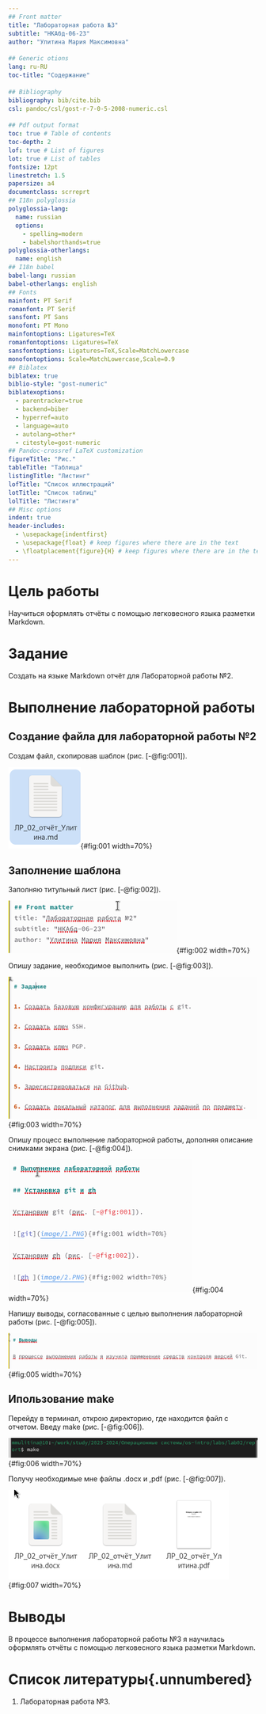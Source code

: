 ```yaml
---
## Front matter
title: "Лабораторная работа №3"
subtitle: "НКАбд-06-23"
author: "Улитина Мария Максимовна"

## Generic otions
lang: ru-RU
toc-title: "Содержание"

## Bibliography
bibliography: bib/cite.bib
csl: pandoc/csl/gost-r-7-0-5-2008-numeric.csl

## Pdf output format
toc: true # Table of contents
toc-depth: 2
lof: true # List of figures
lot: true # List of tables
fontsize: 12pt
linestretch: 1.5
papersize: a4
documentclass: scrreprt
## I18n polyglossia
polyglossia-lang:
  name: russian
  options:
	- spelling=modern
	- babelshorthands=true
polyglossia-otherlangs:
  name: english
## I18n babel
babel-lang: russian
babel-otherlangs: english
## Fonts
mainfont: PT Serif
romanfont: PT Serif
sansfont: PT Sans
monofont: PT Mono
mainfontoptions: Ligatures=TeX
romanfontoptions: Ligatures=TeX
sansfontoptions: Ligatures=TeX,Scale=MatchLowercase
monofontoptions: Scale=MatchLowercase,Scale=0.9
## Biblatex
biblatex: true
biblio-style: "gost-numeric"
biblatexoptions:
  - parentracker=true
  - backend=biber
  - hyperref=auto
  - language=auto
  - autolang=other*
  - citestyle=gost-numeric
## Pandoc-crossref LaTeX customization
figureTitle: "Рис."
tableTitle: "Таблица"
listingTitle: "Листинг"
lofTitle: "Список иллюстраций"
lotTitle: "Список таблиц"
lolTitle: "Листинги"
## Misc options
indent: true
header-includes:
  - \usepackage{indentfirst}
  - \usepackage{float} # keep figures where there are in the text
  - \floatplacement{figure}{H} # keep figures where there are in the text
---
```


# Цель работы

Научиться оформлять отчёты с помощью легковесного языка разметки Markdown.

# Задание

Создать на языке Markdown отчёт для Лабораторной работы №2.


# Выполнение лабораторной работы

## Создание файла для лабораторной работы №2

Создам файл, скопировав шаблон (рис. [-@fig:001]).

![Файл](image/1.PNG){#fig:001 width=70%}

## Заполнение шаблона

Заполняю титульный лист (рис. [-@fig:002]).

![Титульный лист](image/2.PNG){#fig:002 width=70%}

Опишу задание, необходимое выполнить (рис. [-@fig:003]).

![Задание](image/3.PNG){#fig:003 width=70%}

Опишу процесс выполнение лабораторной работы, дополняя описание снимками экрана (рис. [-@fig:004]).

![Выполнение лабораторной работы](image/4.PNG){#fig:004 width=70%}

Напишу выводы, согласованные с целью выполнения лабораторной работы (рис. [-@fig:005]).

![Выводы](image/5.PNG){#fig:005 width=70%}

## Ипользование make

Перейду в терминал, открою директорию, где находится файл с отчетом. Введу make (рис. [-@fig:006]).

![Make](image/6.PNG){#fig:006 width=70%}

Получу необходимые мне файлы .docx и ,pdf (рис. [-@fig:007]).

![.docx и ,pdf](image/7.PNG){#fig:007 width=70%}

# Выводы

В процессе выполнения лабораторной работы №3 я научилась оформлять отчёты с помощью легковесного языка разметки Markdown.

# Список литературы{.unnumbered}

1. Лабораторная работа №3.
